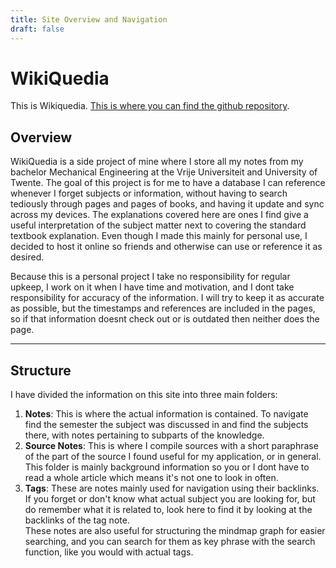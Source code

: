 ```yaml
---
title: Site Overview and Navigation
draft: false
---
```

# WikiQuedia

This is Wikiquedia. [This is where you can find the github repository](https://github.com/QueNerguy/WikiQuedia).

## Overview
WikiQuedia is a side project of mine where I store all my notes from my bachelor Mechanical Engineering at the Vrije Universiteit and University of Twente. 
The goal of this project is for me to have a database I can reference whenever I forget subjects or information, without having to search tediously through pages and pages of books, and having it update and sync across my devices. The explanations covered here are ones I find give a useful interpretation of the subject matter next to covering the standard textbook explanation. Even though I made this mainly for personal use, I decided to host it online so friends and otherwise can use or reference it as desired.

Because this is a personal project I take no responsibility for regular upkeep, I work on it when I have time and motivation, and I dont take responsibility for accuracy of the information. I will try to keep it as accurate as possible, but the timestamps and references are included in the pages, so if that information doesnt check out or is outdated then neither does the page.

---
## Structure
I have divided the information on this site into three main folders:

1. __Notes__: This is where the actual information is contained. To navigate find the semester the subject was discussed in and find the subjects there, with notes pertaining to subparts of the knowledge.
2. __Source Notes__: This is where I compile sources with a short paraphrase of the part of the source I found useful for my application, or in general. This folder is mainly background information so you or I dont have to read a whole article which means it's not one to look in often.
3. __Tags__: These are notes mainly used for navigation using their backlinks. If you forget or don't know what actual subject you are looking for, but do remember what it is related to, look here to find it by looking at the backlinks of the tag note. <br>These notes are also useful for structuring the mindmap graph for easier searching, and you can search for them as key phrase with the search function, like you would with actual tags.
